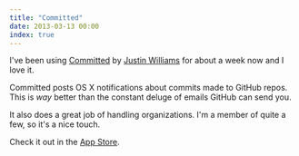 ```yaml
---
title: "Committed"
date: 2013-03-13 00:00
index: true
---
```


I've been using [Committed](https://itunes.apple.com/ca/app/committed/id560767719?mt=12) by [Justin Williams](https://twitter.com/justin) for about a week now and I love it.

Committed posts OS X notifications about commits made to GitHub repos. This is _way_ better than the constant deluge of emails GitHub can send you.

It also does a great job of handling organizations. I'm a member of quite a few, so it's a nice touch.

Check it out in the [App Store](https://itunes.apple.com/ca/app/committed/id560767719?mt=12).

<!-- more -->
